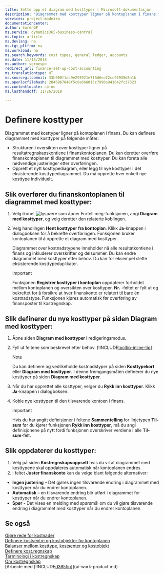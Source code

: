 ```yaml
---
title: Sette opp et diagram med kosttyper | Microsoft-dokumentasjon
description: "Diagrammet med kosttyper ligner på kontoplanen i finans."
services: project-madeira
documentationcenter: 
author: SorenGP
ms.service: dynamics365-business-central
ms.topic: article
ms.devlang: na
ms.tgt_pltfrm: na
ms.workload: na
ms.search.keywords: cost types, general ledger, accounts
ms.date: 11/13/2018
ms.author: sgroespe
redirect_url: finance-set-up-cost-accounting
ms.translationtype: HT
ms.sourcegitcommit: 33b900f1ac9e295921e7f3d6ea72cc93939d8a1b
ms.openlocfilehash: 2846967648f5c0e0b6015c7990a941642fc27323
ms.contentlocale: nb-no
ms.lasthandoff: 11/26/2018

---
```

# <a name="set-up-cost-types"></a>Definere kosttyper
Diagrammet med kosttyper ligner på kontoplanen i finans. Du kan definere diagrammet med kosttyper på følgende måter:  

-   Strukturen i oversikten over kosttyper ligner på resultatregnskapskontiene i finanskontoplanen. Du kan deretter overføre finanskontoplanen til diagrammet med kosttyper. Du kan foreta alle nødvendige justeringer etter overføringen.  
-   Opprett et nytt kosttypediagram, eller legg til nye kosttyper i det eksisterende kosttypediagrammet. Du må opprette hver enkelt nye kosttype individuelt.  

## <a name="to-transfer-the-general-ledger-chart-of-accounts-to-the-chart-of-cost-types"></a>Slik overfører du finanskontoplanen til diagrammet med kosttyper:  
1.  Velg ikonet ![lyspære som åpner Fortell meg-funksjonen](media/ui-search/search_small.png "Fortell hva du vil gjøre"), angi **Diagram med kosttyper**, og velg deretter den relaterte koblingen.  
2.  Velg handlingen **Hent kosttyper fra kontoplan**. Klikk **Ja**-knappen i dialogboksen for å bekrefte overføringen. Funksjonen bruker kontoplanen til å opprette et diagram med kosttyper.  

    Diagrammet over kostnadstypene inneholder nå alle resultatkontiene i finans og inkluderer overskrifter og delsummer. Du kan endre diagrammet med kosttyper etter behov. Du kan for eksempel slette eksisterende kosttypeduplikater.  

    > [!IMPORTANT]  
    >  Funksjonen **Registrer kosttyper i kontoplan** oppdaterer forholdet mellom kontoplanen og oversikten over kosttyper. **Nr.** -feltet er fylt ut og bekreftet for å forsikre at hver finanskonto er relatert til bare én kostnadstype. Funksjonen kjøres automatisk før overføring av finansposter til kostregnskap.  

## <a name="to-set-up-new-cost-types-in-the-chart-of-cost-types-page"></a>Slik definerer du nye kosttyper på siden Diagram med kosttyper:  
1.  Åpne siden **Diagram med kosttyper** i redigeringsmodus.  
2.  Fyll ut feltene som beskrevet etter behov. [!INCLUDE[tooltip-inline-tip](includes/tooltip-inline-tip_md.md)]

    > [!NOTE]  
    >  Du kan definere og vedlikeholde kostnadstyper på siden **Kosttypekort** eller **Diagram med kosttyper**. I denne fremgangsmåten definerer du nye kosttyper på siden **Diagram med kosttyper**.

3.  Når du har opprettet alle kosttyper, velger du **Rykk inn kosttyper**. Klikk **Ja**-knappen i dialogboksen.  
4.  Koble nye kosttypen til den tilsvarende kontoen i finans.  

    > [!IMPORTANT]  
    >  Hvis du har angitt definisjoner i feltene **Sammentelling** for linjetypen **Til-sum** før du kjører funksjonen **Rykk inn kosttyper**, må du angi definisjonene på nytt fordi funksjonen overskriver verdiene i alle **Til-sum**-felt.  

## <a name="to-update-cost-types"></a>Slik oppdaterer du kosttyper:  
1.  Velg på siden **Kostregnskapsoppsett** hvis du vil at diagrammet med kosttypene skal oppdateres automatisk når kontoplanen endres.  
2.  I feltet **Juster finanskonto** kan du velge blant følgende alternativer:  

- **Ingen justering** – Det gjøres ingen tilsvarende endring i diagrammet med kosttyper når du endrer kontoplanen.  
- **Automatisk** – en tilsvarende endring blir utført i diagrammet for kosttyper når du endrer kontoplanen.  
- **Spør** - Det vises en melding med spørsmål om du vil gjøre tilsvarende endring i diagrammet med kosttyper når du endrer kontoplanen.  

## <a name="see-also"></a>Se også  
[Gjøre rede for kostnader](finance-manage-cost-accounting.md)  
[Definere kostsentre og kostobjekter for kontoplanen](finance-defining-cost-centers-and-cost-objects-for-chart-of-accounts.md)   
[Balanser mellom kosttype, kostsenter og kostobjekt](finance-balances-between-cost-type-cost-center-and-cost-object.md)   
[Definere kost.regnskap](finance-set-up-cost-accounting.md)   
[Terminologi i kostregnskap](finance-terminology-in-cost-accounting.md)   
[Om kostregnskap](finance-about-cost-accounting.md)  
[Arbeide med [!INCLUDE[d365fin](includes/d365fin_md.md)]](ui-work-product.md)

